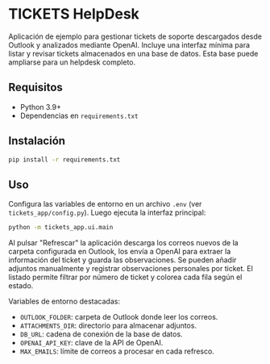 # TICKETS HelpDesk

Aplicación de ejemplo para gestionar tickets de soporte descargados desde
Outlook y analizados mediante OpenAI.
Incluye una interfaz mínima para listar y revisar tickets almacenados en una base
de datos. Esta base puede ampliarse para un helpdesk completo.

## Requisitos
- Python 3.9+
- Dependencias en `requirements.txt`

## Instalación
```bash
pip install -r requirements.txt
```

## Uso
Configura las variables de entorno en un archivo `.env` (ver `tickets_app/config.py`).
Luego ejecuta la interfaz principal:

```bash
python -m tickets_app.ui.main
```

Al pulsar "Refrescar" la aplicación descarga los correos nuevos de la carpeta
configurada en Outlook, los envía a OpenAI para extraer la información del
ticket y guarda las observaciones. Se pueden añadir adjuntos manualmente y
registrar observaciones personales por ticket. El listado permite filtrar por
número de ticket y colorea cada fila según el estado.

Variables de entorno destacadas:
- `OUTLOOK_FOLDER`: carpeta de Outlook donde leer los correos.
- `ATTACHMENTS_DIR`: directorio para almacenar adjuntos.
- `DB_URL`: cadena de conexión de la base de datos.
- `OPENAI_API_KEY`: clave de la API de OpenAI.
- `MAX_EMAILS`: límite de correos a procesar en cada refresco.
